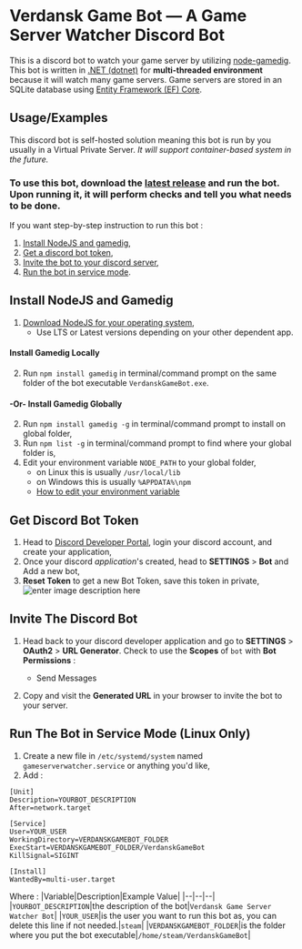 
# Verdansk Game Bot — A Game Server Watcher Discord Bot

This is a discord bot to watch your game server by utilizing [node-gamedig](https://github.com/gamedig/node-gamedig). This bot is written in [.NET (dotnet)](https://dotnet.microsoft.com/) for __multi-threaded environment__ because it will watch many game servers. Game servers are stored in an SQLite database using [Entity Framework (EF) Core](https://docs.microsoft.com/en-us/ef/core/).

## Usage/Examples

This discord bot is self-hosted solution meaning this bot is run by you usually in a Virtual Private Server. _It will support container-based system in the future._

### To use this bot, download the [latest release](https://github.com/ha-ves/VerdanskGameBot/releases) and run the bot. Upon running it, it will perform checks and tell you what needs to be done.

If you want step-by-step instruction to run this bot :
1. [Install NodeJS and gamedig](README#install-nodejs-and-gamedig),
2. [Get a discord bot token](README#get-discord-bot-token),
3. [Invite the bot to your discord server](README#invite-the-discord-bot),
4. [Run the bot in service mode](README#run-the-bot-in-service-mode-linux-only).

## Install NodeJS and Gamedig

1. [Download NodeJS for your operating system](https://nodejs.org/en/download/),
	- Use LTS or Latest versions depending on your other dependent app.

#### Install Gamedig Locally
2. Run `npm install gamedig` in terminal/command prompt on the same folder of the bot executable `VerdanskGameBot.exe`.

#### -Or- Install Gamedig Globally
2. Run `npm install gamedig -g` in terminal/command prompt to install on global folder,
3. Run `npm list -g` in terminal/command prompt to find where your global folder is,
4. Edit your environment variable `NODE_PATH` to your global folder,
	- on Linux this is usually `/usr/local/lib`
	- on Windows this is usually `%APPDATA%\npm`
	- [How to edit your environment variable](https://www.google.com/search?q=how+to+edit+environment+variable)

## Get Discord Bot Token

1. Head to [Discord Developer Portal](https://discord.com/developers/applications), login your discord account, and create your application,
2. Once your discord _application_'s created, head to **SETTINGS** > **Bot** and Add a new bot,  
3. **Reset Token** to get a new Bot Token, save this token in private,
![enter image description here](https://www.tekat.my.id/wp-content/uploads/2022/04/get-bot-token.png)
## Invite The Discord Bot

1. Head back to your discord developer application and go to **SETTINGS** > **OAuth2** > **URL Generator**. Check to use the **Scopes** of `bot` with **Bot Permissions** :
	- Send Messages

2. Copy and visit the **Generated URL** in your browser to invite the bot to your server.

## Run The Bot in Service Mode (Linux Only)

1. Create a new file in `/etc/systemd/system` named `gameserverwatcher.service` or anything you'd like,
2. Add : 
```
[Unit]
Description=YOURBOT_DESCRIPTION
After=network.target

[Service]
User=YOUR_USER
WorkingDirectory=VERDANSKGAMEBOT_FOLDER
ExecStart=VERDANSKGAMEBOT_FOLDER/VerdanskGameBot
KillSignal=SIGINT

[Install]
WantedBy=multi-user.target
```
Where :
|Variable|Description|Example Value|
|--|--|--|
|`YOURBOT_DESCRIPTION`|the description of the bot|`Verdansk Game Server Watcher Bot`|
|`YOUR_USER`|is the user you want to run this bot as, you can delete this line if not needed.|`steam`|
|`VERDANSKGAMEBOT_FOLDER`|is the folder where you put the bot executable|`/home/steam/VerdanskGameBot`|
